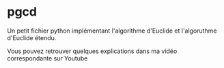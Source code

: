 # pgcd

Un petit fichier python implémentant l'algorithme d'Euclide et l'algoruthme d'Euclide étendu.

Vous pouvez retrouver quelques explications dans ma vidéo correspondante sur Youtube